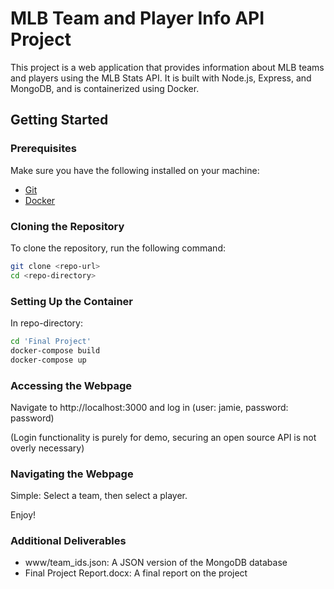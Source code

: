 # MLB Team and Player Info API Project

This project is a web application that provides information about MLB teams and players using the MLB Stats API. It is built with Node.js, Express, and MongoDB, and is containerized using Docker.

## Getting Started

### Prerequisites

Make sure you have the following installed on your machine:
- [Git](https://git-scm.com/)
- [Docker](https://www.docker.com/)

### Cloning the Repository

To clone the repository, run the following command:

```sh
git clone <repo-url>
cd <repo-directory>
```

### Setting Up the Container

In repo-directory:

```sh
cd 'Final Project'
docker-compose build
docker-compose up
```

### Accessing the Webpage

Navigate to http://localhost:3000 and log in (user: jamie, password: password)

(Login functionality is purely for demo, securing an open source API is not overly necessary)

### Navigating the Webpage

Simple: Select a team, then select a player.

Enjoy!

### Additional Deliverables

- www/team_ids.json: A JSON version of the MongoDB database
- Final Project Report.docx: A final report on the project
